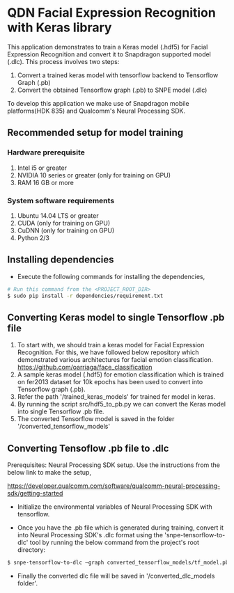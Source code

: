 # QDN Facial Expression Recognition with Keras library

This application demonstrates to train a Keras model (.hdf5) for Facial Expression Recognition and convert it to Snapdragon supported model (.dlc). This process involves two steps:
1. Convert a trained keras model with tensorflow backend to Tensorflow Graph (.pb)
2. Convert the obtained Tensorflow graph (.pb) to SNPE model (.dlc)
 
To develop this application we make use of Snapdragon mobile platforms(HDK 835) and Qualcomm's Neural Processing SDK.
## Recommended setup for model training
### Hardware prerequisite

1. Intel i5 or greater
2. NVIDIA 10 series or greater (only for training on GPU)
3. RAM 16 GB or more

### System software requirements
1. Ubuntu 14.04 LTS or greater
2. CUDA (only for training on GPU)
3. CuDNN (only for training on GPU)
4. Python 2/3

## Installing dependencies

- Execute the following commands for installing the dependencies,

```bash
# Run this command from the <PROJECT_ROOT_DIR>
$ sudo pip install -r dependencies/requirement.txt
```

## Converting Keras model to single Tensorflow .pb file

1. To start with, we should train a keras model for Facial Expression Recognition. For this, we have followed below repository which demonstrated various architectures for facial emotion classification.
https://github.com/oarriaga/face_classification
2. A sample keras model (.hdf5) for emotion classification which is trained on fer2013 dataset for 10k epochs has been used to convert into Tensorflow graph (.pb).
3. Refer the path '/trained_keras_models' for trained fer model in keras.
4. By running the script src/hdf5_to_pb.py we can convert the Keras model into single Tensorflow .pb file.
5. The converted Tensorflow model is saved in the folder '/converted_tensorflow_models'



## Converting Tensoflow .pb file to .dlc

Prerequisites: Neural Processing SDK setup. Use the instructions from the below link to make the setup,

https://developer.qualcomm.com/software/qualcomm-neural-processing-sdk/getting-started

- Initialize the environmental variables of Neural Processing SDK with tensorflow.
    
- Once you have the .pb file which is generated during training, convert it into Neural Processing SDK's .dlc format using the 'snpe-tensorflow-to-dlc' tool by running the below command from the project's root directory:
```bash
$ snpe-tensorflow-to-dlc –graph converted_tensorflow_models/tf_model.pb -i image_array_input 1,48,48,1 --out_node predictions/Softmax --dlc converted_dlc_models/fer.dlc
```
- Finally the converted dlc file will be saved in '/converted_dlc_models folder'.

